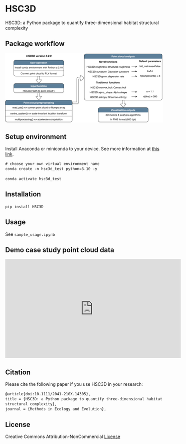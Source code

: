 # HSC3D

HSC3D: a Python package to quantify three-dimensional habitat structural complexity

## Package workflow
![Package workflow](hsc3d-flowchart.png)


## Setup environment

Install Anaconda or miniconda to your device. See more information at [this link](https://docs.conda.io/projects/conda/en/latest/user-guide/install/download.html).

```
# choose your own virtual environment name
conda create -n hsc3d_test python=3.10 -y

conda activate hsc3d_test
```

## Installation

``pip install HSC3D``

## Usage

See ``sample_usage.ipynb``

## Demo case study point cloud data
<iframe width="560" height="315" src="https://www.youtube.com/embed/ZSOoDtyBH94?si=7eIdc2e6LlGyTNcJ" title="YouTube video player" frameborder="0" allow="accelerometer; autoplay; clipboard-write; encrypted-media; gyroscope; picture-in-picture; web-share" allowfullscreen></iframe>

## Citation
Please cite the following paper if you use HSC3D in your research:

```
@article{doi:10.1111/2041-210X.14305},
title = {HSC3D: a Python package to quantify three-dimensional habitat structural complexity},
journal = {Methods in Ecology and Evolution},
```

## License
Creative Commons Attribution-NonCommercial [License](https://creativecommons.org/licenses/by-nc/4.0/)
